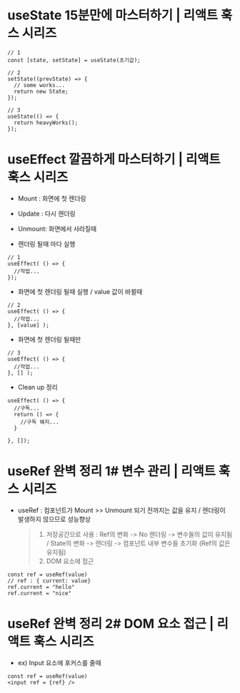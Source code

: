 # useState 15분만에 마스터하기 | 리액트 훅스 시리즈
```
// 1
const [state, setState] = useState(초기값);

// 2
setState((prevState) => {
  // some works...
  return new State;
});

// 3
useState(() => {
  return heavyWorks();
});
```

# useEffect 깔끔하게 마스터하기 | 리액트 훅스 시리즈
- Mount : 화면에 첫 렌더링
- Update : 다시 렌더링
- Unmount: 화면에서 사라질때

- 렌더링 될때 마다 실행
```
// 1
useEffect( () => {
  //작업... 
});
```

- 화면에 첫 렌더링 될때 실행 / value 값이 바뀔때
```
// 2
useEffect( () => {
  //작업...
}, [value] );
```

- 화면에 첫 렌더링 될때만 
```
// 3
useEffect( () => {
  //작업...
}, [] );
```


- Clean up 정리
```
useEffect( () => {
  //구독...
  return () => {
    //구독 해지...
  }

}, []);
```

# useRef 완벽 정리 1# 변수 관리 | 리액트 훅스 시리즈
- useRef : 컴포넌트가 Mount >> Unmount 되기 전까지는 값을 유지 / 렌더링이 발생하지 않으므로 성능향상
  > 1. 저장공간으로 사용 : Ref의 변화 -> No 렌더링 -> 변수들의 값이 유지됨 / State의 변화 -> 렌더링 -> 컴포넌트 내부 변수들 초기화 (Ref의 값은 유지됨)
  > 2. DOM 요소에 접근
```
const ref = useRef(value)
// ref : { current: value}
ref.current = "hello"
ref.current = "nice"
```
# useRef 완벽 정리 2# DOM 요소 접근 | 리액트 훅스 시리즈
- ex) Input 요소에 포커스를 줄때
```
const ref = useRef(value)
<input ref = {ref} />
```
